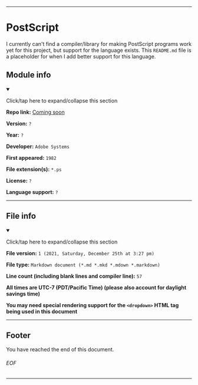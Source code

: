 
***

# PostScript

I currently can't find a compiler/library for making PostScript programs work yet for this project, but support for the language exists. This `README.md` file is a placeholder for when I add better support for this language.

## Module info

<details open><summary><p lang="en">Click/tap here to expand/collapse this section</p></summary>

**Repo link:** [Coming soon](https://www.example.com/)

**Version:** `?`

**Year:** `?`

**Developer:** `Adobe Systems`

**First appeared:** `1982`

**File extension(s):** `*.ps`

**License:** `?`

**Language support:** `?`

</details>

***

## File info

<details open><summary><p lang="en">Click/tap here to expand/collapse this section</p></summary>

**File version:** `1 (2021, Saturday, December 25th at 3:27 pm)`

**File type:** `Markdown document (*.md *.mkd *.mdown *.markdown)`

**Line count (including blank lines and compiler line):** `57`

**All times are UTC-7 (PDT/Pacific Time) (please also account for daylight savings time)**

**You may need special rendering support for the `<dropdown>` HTML tag being used in this document**

</details>

***

## Footer

You have reached the end of this document.

###### EOF

***

